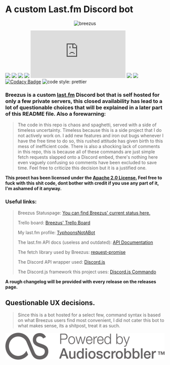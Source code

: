 # A custom Last.fm Discord bot

<p align="center">
<img alt="breezus" src="https://never-gonna.go-get-a.life/CrFhcT.png" />
  
![](https://img.shields.io/badge/Breezus-4.0-658eff?style=for-the-badge)
![](https://img.shields.io/aur/license/android-studio?color=00ffcc&style=for-the-badge)
![](https://img.shields.io/npm/v/npm?style=for-the-badge)
![](https://img.shields.io/npm/v/discord.js-commando?color=f10041&label=discord.js-commando&style=for-the-badge)
![](https://img.shields.io/npm/v/discord.js?color=658fff&label=discord.js&style=for-the-badge)
![](https://img.shields.io/npm/v/request-promise?color=ff00ff&label=request-promise&style=for-the-badge)
![](https://forthebadge.com/images/badges/fuck-it-ship-it.svg)
[![Codacy Badge](https://app.codacy.com/project/badge/Grade/f4b2dbdbc4a04b47ad014158774d2669)](https://www.codacy.com/manual/PvtTyphoon/Breezus?utm_source=github.com&amp;utm_medium=referral&amp;utm_content=PvtTyphoon/Breezus&amp;utm_campaign=Badge_Grade)
<img alt="code style: prettier" src="https://img.shields.io/badge/code_style-prettier-ff69b4.svg?style=flat-square">
<a href="https://gitter.im/jlongster/prettier"> </a>

</p>

### Breezus is a custom [last.fm](https://www.last.fm/home) Discord bot that is self hosted for only a few private servers, this closed availability has lead to a lot of questionable choices that will be explained in a later part of this README file.  Also a forewarning:

> The code in this repo is chaos and spaghetti, served with a side of timeless uncertainty.  Timeless because this is a side project that I do not actively work on.  I add new features and iron out bugs whenever I have the free time to do so, this rushed attitude has given birth to this mess of inefficient code.  There is also a shocking lack of comments in this repo, this is because all of these commands are just simple fetch requests slapped onto a Discord embed, there's nothing here even vaguely confusing so comments have been excluded to save time.  Feel free to criticize this decision but it is a justified one. 


__**This proect has been licensed under the [Apache 2.0 License.](https://www.apache.org/licenses/LICENSE-2.0) Feel free to fuck with this shit code, dont bother with credit if you use any part of it, I'm ashamed of it anyway.**__

### Useful links:

> Breezus Statuspage: [You can find Breezus' current status here.](https://breezus.statuspage.io/)
>
> Trello board: [Breezus' Trello Board](https://trello.com/b/MpeQKBPB/breezus)
>
> My last.fm profile: [TyphoonsNotABot](https://www.last.fm/user/TyphoonsNotABot)
>
> The last.fm API docs (useless and outdated): [API Documentation](https://www.last.fm/api)
>
> The fetch library used by Breezus: [request-promise](https://www.npmjs.com/package/request-promise)
>
> The Discord API wrapper used: [Discord.js](https://discord.js.org/)
>
> The Discord.js framework this project uses: [Discord.js Commando](https://github.com/discordjs/Commando)

**A rough changelog will be provided with every release on the releases page.**

## Questionable UX decisions.
> Since this is a bot hosted for a select few, command syntax is based on what Breezus users find most convenient, I did not cater this bot to what makes sense, its a shitpost, treat it as such. 

![](https://raw.githubusercontent.com/PvtTyphoon/Breezus/5008b83aa2aaae2ec4637d835cd5249fdd2552e4/assets/svg/audioscrobbler.svg)
